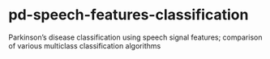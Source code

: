 # pd-speech-features-classification
Parkinson’s disease classification using speech signal features; comparison of various multiclass classification algorithms
